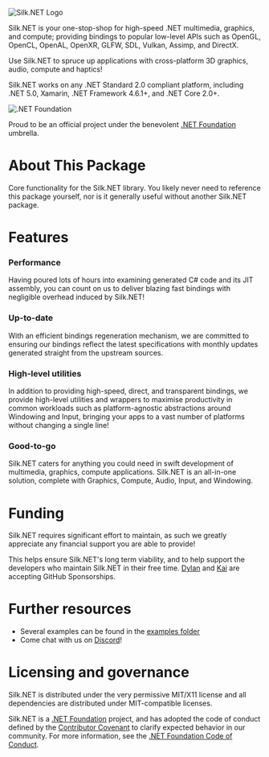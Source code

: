 ﻿<!--
# 
    <a href="#"><img align="center" src="documentation/readme/silkdotnet_v3_horizontal_96.svg">
    



<div align="center">

[![NuGet Version](https://img.shields.io/nuget/v/Silk.NET)](https://nuget.org/packages/Silk.NET)
[![Preview Feed](https://img.shields.io/badge/nuget-experimental%20feed-yellow)](https://dev.azure.com/UltzOS/Silk.NET/_packaging?_a=feed&feed=Experimental)
[![CI Build](https://github.com/Ultz/Silk.NET/workflows/CI%20Build/badge.svg)](https://github.com/dotnet/Silk.NET/actions/workflows/build.yml)
[![Join our Discord](https://img.shields.io/badge/chat%20on-discord-7289DA)](https://discord.gg/DTHHXRt)



 
-->

![Silk.NET Logo](https://raw.githubusercontent.com/dotnet/Silk.NET/main/documentation/readme/silkdotnet_v3_horizontal_96.svg)


Silk.NET is your one-stop-shop for high-speed .NET multimedia, graphics, and compute; providing bindings to popular low-level APIs such as OpenGL, OpenCL, OpenAL, OpenXR, GLFW, SDL, Vulkan, Assimp, and DirectX.

Use Silk.NET to spruce up applications with cross-platform 3D graphics, audio, compute and haptics!

Silk.NET works on any .NET Standard 2.0 compliant platform, including .NET 5.0, Xamarin, .NET Framework 4.6.1+, and .NET Core 2.0+.






<!--
<a href="https://dotnetfoundation.org" align="right"><img src="https://dotnetfoundation.org/img/logo_v4.svg" alt=".NET Foundation" class="logo-footer" width="72" align="left">
-->

![.NET Foundation](https://raw.githubusercontent.com/dotnet/Silk.NET/main/documentation/readme/dotnetfoundation_v4_horizontal_64.svg)






Proud to be an official project under the benevolent [.NET Foundation](https://dotnetfoundation.org) umbrella.



# About This Package

Core functionality for the Silk.NET library. You likely never need to reference this package yourself, nor is it generally useful without another Silk.NET package.



# Features

### Performance
Having poured lots of hours into examining generated C# code and its JIT assembly, you can count on us to deliver blazing fast bindings with negligible overhead induced by Silk.NET!

### Up-to-date
With an efficient bindings regeneration mechanism, we are committed to ensuring our bindings reflect the latest specifications with monthly updates generated straight from the upstream sources.

### High-level utilities
In addition to providing high-speed, direct, and transparent bindings, we provide high-level utilities and wrappers to maximise productivity in common workloads such as platform-agnostic abstractions around Windowing and Input, bringing your apps to a vast number of platforms without changing a single line!

### Good-to-go
Silk.NET caters for anything you could need in swift development of multimedia, graphics, compute applications. Silk.NET is an all-in-one solution, complete with Graphics, Compute, Audio, Input, and Windowing.

<!--

# The team

We currently have the following maintainers:
- [Dylan Perks](https://github.com/Perksey) [<img src="https://about.twitter.com/etc/designs/about2-twitter/public/img/favicon.ico" alt="Follow Dylan Perks on Twitter" width="16" />](https://twitter.com/intent/follow?screen_name=Dylan_Perks)
- [Kai Jellinghaus](https://github.com/HurricanKai)
- [Thomas Mizrahi](https://github.com/ThomasMiz)

In addition, the Silk.NET working group help drive larger user-facing changes providing key consultation from the perspective of dedicated users and professionals.

# Building from source

Prerequisites
- **Must**: .NET 6 SDK
- **Should**: Android (w/ AOT), iOS, and MAUI .NET 6 workloads (use `dotnet workload install android android-aot ios maui` to install them)
- **Should**: Android SDK version 30 with NDK tools installed
- **Could**: Java JDK (for gradle)
- **Could**: Visual Studio 2019 Community version 16.10 or later

Instructions
- Clone the repository (recursively)
- Run build.sh, build.cmd, build.ps1, or `nuke compile`. By default all packages targeting .NET Core, Standard, or .NET 6 are built. To build our older Xamarin iOS and Android packages, add the `--feature-sets legacy-ios legacy-android` arguments.
- Use the DLLs. To get nupkgs you can use with NuGet instead, use `nuke pack`.

There are more advanced build actions you can do too, such as FullBuild, Pack, FullPack, among others which you can view by doing `nuke --plan`.

The older Xamarin projects will not build properly without being configured to use Desktop MSBuild (i.e. the MSBuild shipped with Visual Studio). As a result, you will ideally need to be on Windows and have Visual Studio 2019 Community (v16.10 or greater) installed with .NET Core and Xamarin workloads. If you don't have this (i.e. because you're on Linux or Mac), you won't be able to build the older Xamarin packages.

# Contributing

Silk.NET uses and encourages [Early Pull Requests](https://medium.com/practical-blend/pull-request-first-f6bb667a9b6). Please don't wait until you're done to open a PR!

1. [Fork Silk.NET](https://github.com/dotnet/Silk.NET/fork)
2. Add an empty commit to a new branch to start your work off: `git commit --allow-empty -m "start of [thing you're working on]"`
3. Once you've pushed a commit, open a [**draft pull request**](https://github.blog/2019-02-14-introducing-draft-pull-requests/). Do this **before** you actually start working.
4. Make your commits in small, incremental steps with clear descriptions.
5. Tag a maintainer when you're done and ask for a review!

-->

# Funding
Silk.NET requires significant effort to maintain, as such we greatly appreciate any financial support you are able to provide!

This helps ensure Silk.NET's long term viability, and to help support the developers who maintain Silk.NET in their free time. [Dylan](https://github.com/sponsors/Perksey) and [Kai](https://github.com/sponsors/HurricanKai) are accepting GitHub Sponsorships.

# Further resources

- Several examples can be found in the [examples folder](https://github.com/dotnet/Silk.NET/tree/master/examples)
- Come chat with us on [Discord](https://discord.gg/DTHHXRt)!

# Licensing and governance

Silk.NET is distributed under the very permissive MIT/X11 license and all dependencies are distributed under MIT-compatible licenses.

Silk.NET is a [.NET Foundation](https://www.dotnetfoundation.org/projects) project, and has adopted the code of conduct defined by the [Contributor Covenant](http://contributor-covenant.org/) to clarify expected behavior in our community. For more information, see the [.NET Foundation Code of Conduct](http://www.dotnetfoundation.org/code-of-conduct).

<!--

---


    <a href="https://www.jetbrains.com/?from=Silk.NET" align="right"><img src="https://raw.githubusercontent.com/dotnet/Silk.NET/main/documentation/readme/jetbrains.svg" alt="JetBrains" class="logo-footer" width="72" align="left">
    


        
Special thanks to [JetBrains](https://www.jetbrains.com/?from=Silk.NET) for supporting us with open-source licenses for their IDEs. 


-->
